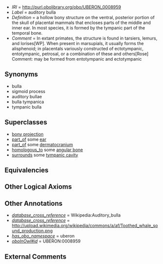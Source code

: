  * *IRI* = http://purl.obolibrary.org/obo/UBERON_0008959
 * *Label* = auditory bulla
 * *Definition* = a hollow bony structure on the ventral, posterior portion of the skull of placental mammals that encloses parts of the middle and inner ear. In most species, it is formed by the tympanic part of the temporal bone.
 * *Comment* = In extant primates, the structure is found in tarsiers, lemurs, and lorises[WP]. When present in marsupials, it usually forms the alisphenoid; in placentals variously constructed of ectotympanic, entotympanic, petrosal, or a combination of these and others[Rose] Comment: may be formed from entotympanic and ectotympanic

## Synonyms

 * bulla
 * sigmoid process
 * auditory bullae
 * bulla tympanica
 * tympanic bulla

## Superclasses

 * [bony projection](../../UBERON/30/UBERON_0004530.md)
 * [part_of](../../BFO/50/BFO_0000050.md) some [ear](../../UBERON/90/UBERON_0001690.md)
 * [part_of](../../BFO/50/BFO_0000050.md) some [dermatocranium](../../UBERON/13/UBERON_0003113.md)
 * [homologous_to](../../RO/58/RO_0002158.md) some [angular bone](../../UBERON/79/UBERON_0011079.md)
 * [surrounds](../../RO/21/RO_0002221.md) some [tympanic cavity](../../UBERON/14/UBERON_0004114.md)

## Equivalencies


## Other Logical Axioms


## Other Annotations

 * *[database_cross_reference](../../ef/oboInOwl#hasDbXref.md)* = Wikipedia:Auditory_bulla
 * *[database_cross_reference](../../ef/oboInOwl#hasDbXref.md)* = http://upload.wikimedia.org/wikipedia/commons/a/af/Toothed_whale_sound_production.png
 * *[has_obo_namespace](../../ce/oboInOwl#hasOBONamespace.md)* = uberon
 * *[oboInOwl#id](../../id/oboInOwl#id.md)* = UBERON:0008959

## External Comments

